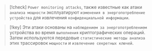 
> [!check] 
> `Power monitoring attacks`, также известные как атаки `анализа мощности` эксплуатируют `изменения в энергопотребление устройства` для извлечения `конфиденциальной информации`.

> [!key] 
> Эти атаки основаны на `наблюдением за энергопотреблением` устройства во время `выполнения` криптографических операций. Затем используются передовые `статистические методы анализа` этих трассировок `мощности` и `извлечение секретных ключей`.

